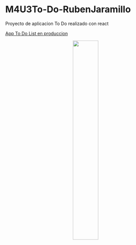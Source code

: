 # M4U3To-Do-RubenJaramillo
Proyecto de aplicacion To Do realizado con react

[App To Do List en produccion](https://storied-moonbeam-f41e99.netlify.app/)

<p align="center" ><img 
 src="https://www.webmarketing-com.com/wp-content/uploads/2022/05/to-do-list-productif-e1635864001335.jpg" width="40%"/></p>
